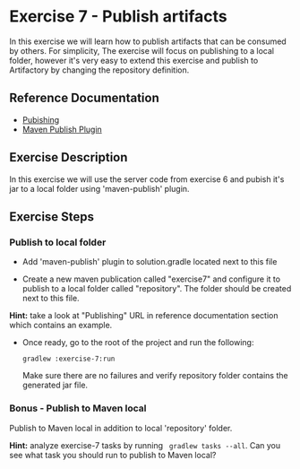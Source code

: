 # Exercise 7 - Publish artifacts

In this exercise we will learn how to publish artifacts that can be consumed by others. For simplicity, The exercise will focus on publishing to a local folder, however it's very easy to extend this exercise and publish to Artifactory by changing the repository definition. 

## Reference Documentation

- [Pubishing](https://docs.gradle.org/current/userguide/publishing_overview.html)
- [Maven Publish Plugin](https://docs.gradle.org/current/userguide/publishing_maven.html#publishing_maven)

## Exercise Description

In this exercise we will use the server code from exercise 6 and pubish it's jar to a local folder using 'maven-publish' plugin.

## Exercise Steps

### Publish to local folder

- Add 'maven-publish' plugin to solution.gradle located next to this file

- Create a new maven publication called "exercise7" and configure it to publish to a local folder called "repository". The folder should be created next to this file.

 **Hint:** take a look at "Publishing" URL in reference documentation section which contains an example.

- Once ready, go to the root of the project and run the following:

    `gradlew :exercise-7:run`

    Make sure there are no failures and verify repository folder contains the generated jar file.

### Bonus - Publish to Maven local

Publish to Maven local in addition to local 'repository' folder. 

**Hint:** analyze exercise-7 tasks by running ``` gradlew tasks --all```. 
Can you see what task you should run to publish to Maven local?



